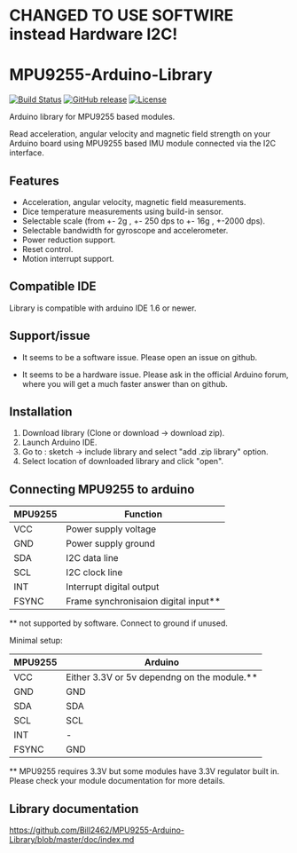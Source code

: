 # CHANGED TO USE SOFTWIRE instead Hardware I2C!

# MPU9255-Arduino-Library
[![Build Status](https://travis-ci.org/Bill2462/MPU9255-Arduino-Library.svg?branch=master)](https://travis-ci.org/Bill2462/MPU9255-Arduino-Library)
[![GitHub release](https://img.shields.io/github/release/Bill2462/MPU9255-Arduino-Library.svg?maxAge=3600)](https://github.com/Bill2462/MPU9255-Arduino-Library/releases/latest)
[![License](https://img.shields.io/github/license/Bill2462/MPU9255-Arduino-Library.svg?maxAge=3600)](LICENSE)

Arduino library for MPU9255 based modules.


Read acceleration, angular velocity and magnetic field strength on your Arduino board using MPU9255 based IMU module connected via the I2C interface.

## Features
- Acceleration, angular velocity, magnetic field measurements.
- Dice temperature measurements using build-in sensor.
- Selectable scale (from +- 2g , +- 250 dps to +- 16g , +-2000 dps).
- Selectable bandwidth for gyroscope and accelerometer.
- Power reduction support.
- Reset control.
- Motion interrupt support.

## Compatible IDE
Library is compatible with arduino IDE 1.6 or newer.

## Support/issue
- It seems to be a software issue.
  Please open an issue on github.

- It seems to be a hardware issue.
  Please ask in the official Arduino forum, where you will get a much faster answer than on github.

## Installation
1. Download library (Clone or download -> download zip).
2. Launch Arduino IDE.
3. Go to : sketch -> include library and select "add .zip library" option.
4. Select location of downloaded library and click "open".

## Connecting MPU9255 to arduino

| MPU9255       | Function       |
| ------------- | ------------- |
| VCC  | Power supply voltage  |
| GND  | Power supply ground  |
| SDA  | I2C data  line |
| SCL  | I2C clock  line |
| INT  | Interrupt digital output  |
| FSYNC|   Frame synchronisaion digital input**  |

** not supported by software. Connect to ground if unused. 

Minimal setup:

| MPU9255       | Arduino       |
| ------------- | ------------- |
| VCC  | Either 3.3V or 5v dependng on the module.**  |
| GND  | GND  |
| SDA  | SDA  |
| SCL  | SCL  |
| INT  | -    |
| FSYNC| GND  |

** MPU9255 requires 3.3V but some modules have 3.3V regulator built in. Please check your module documentation for more details.


## Library documentation
https://github.com/Bill2462/MPU9255-Arduino-Library/blob/master/doc/index.md
